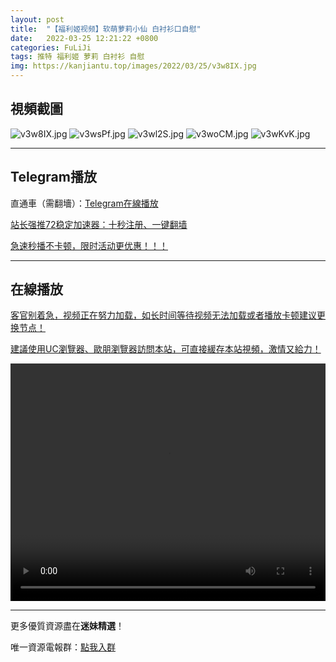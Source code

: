 ```yaml
---
layout: post
title:  "【福利姬视频】软萌萝莉小仙 白衬衫口自慰"
date:   2022-03-25 12:21:22 +0800
categories: FuLiJi
tags: 推特 福利姬 萝莉 白衬衫 自慰
img: https://kanjiantu.top/images/2022/03/25/v3w8IX.jpg
---
```



## 視頻截圖

![v3w8IX.jpg](https://kanjiantu.top/images/2022/03/25/v3w8IX.jpg)
![v3wsPf.jpg](https://kanjiantu.top/images/2022/03/25/v3wsPf.jpg)
![v3wl2S.jpg](https://kanjiantu.top/images/2022/03/25/v3wl2S.jpg)
![v3woCM.jpg](https://kanjiantu.top/images/2022/03/25/v3woCM.jpg)
![v3wKvK.jpg](https://kanjiantu.top/images/2022/03/25/v3wKvK.jpg)

* * *
## Telegram播放

直通車（需翻墻）：[Telegram在線播放](https://t.me/mimeijingxuan/329)

<u>站长强推72稳定加速器：[十秒注册、一键翻墙](https://72vpn.xyz/#/register?code=mimei) </u>


<u>急速秒播不卡顿，限时活动更优惠！！！</u>
* * *
## 在線播放
<u>客官别着急，视频正在努力加载，如长时间等待视频无法加载或者播放卡顿建议更换节点！</u>

<u>建議使用UC瀏覽器、歐朋瀏覽器訪問本站，可直接緩存本站視頻，激情又給力！</u>
<center><video src="https://cdn.publer.io/uploads/videos/623d479ddb27975f79355ffc/fce9798b885393165304aeb2b61c89c7.mp4" width="100%" height="380px" controls="controls"></video></center>


* * *
更多優質資源盡在**迷妹精選**！

唯一資源電報群：[點我入群](https://t.me/mimeijingxuan)


